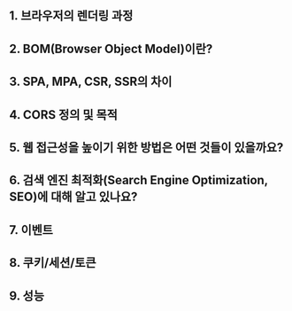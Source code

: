 ## 1. 브라우저의 렌더링 과정

## 2. BOM(Browser Object Model)이란?

## 3. SPA, MPA, CSR, SSR의 차이

## 4. CORS 정의 및 목적

## 5. 웹 접근성을 높이기 위한 방법은 어떤 것들이 있을까요?

## 6. 검색 엔진 최적화(Search Engine **O**ptimization, SEO)에 대해 알고 있나요?

## 7. 이벤트

## 8. 쿠키/세션/토큰

## 9. 성능
